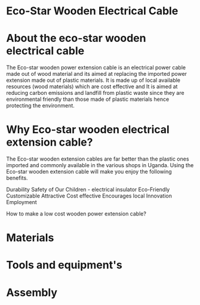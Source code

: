 # Eco-Star Wooden Electrical Cable
# About the eco-star wooden electrical cable
The Eco-star wooden power extension cable is an electrical power cable made out of wood material and its aimed at replacing the imported  power extension made out of plastic materials.
It is made up of local available resources (wood materials) which are cost effective and It is aimed at reducing carbon emissions and landfill from plastic waste since they are environmental friendly than those made of plastic materials hence protecting the environment.

# Why Eco-star wooden electrical extension cable?

The Eco-star wooden extension cables are far better than the plastic ones imported and commonly  available in the various shops in Uganda. Using the Eco-star wooden extension cable will make you enjoy the following benefits.

Durability
Safety of Our Children - electrical insulator
Eco-Friendly
Customizable
Attractive
Cost effective
Encourages local Innovation
Employment

How to make a low cost wooden power extension cable?
# Materials
# Tools and equipment's
# Assembly
